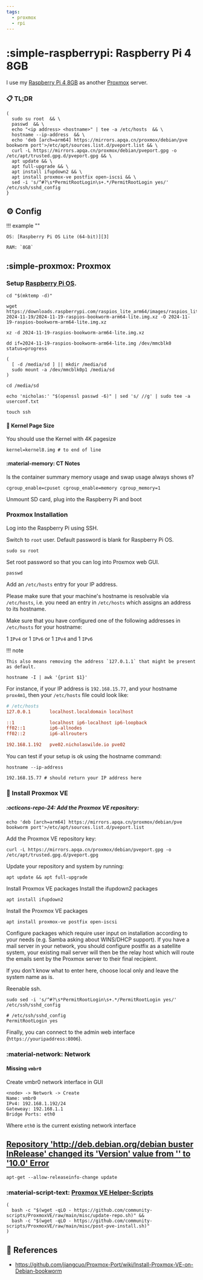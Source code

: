 ```yaml
---
tags:
  - proxmox
  - rpi
---
```

# :simple-raspberrypi: Raspberry Pi 4 8GB

I use my [Raspberry Pi 4 8GB][1] as another [Proxmox][2] server.

### :clipboard: TL;DR

```shell
(
  sudo su root  && \
  passwd  && \
  echo "<ip address> <hostname>" | tee -a /etc/hosts  && \
  hostname --ip-address  && \
  echo 'deb [arch=arm64] https://mirrors.apqa.cn/proxmox/debian/pve bookworm port'>/etc/apt/sources.list.d/pveport.list && \
  curl -L https://mirrors.apqa.cn/proxmox/debian/pveport.gpg -o /etc/apt/trusted.gpg.d/pveport.gpg && \
  apt update && \
  apt full-upgrade && \
  apt install ifupdown2 && \
  apt install proxmox-ve postfix open-iscsi && \
  sed -i 's/^#?\s*PermitRootLogin\s+.*/PermitRootLogin yes/' /etc/ssh/sshd_config
}
```

## :gear: Config

!!! example ""

    OS: [Raspberry Pi OS Lite (64-bit)][3]

    RAM: `8GB`

## :simple-proxmox: Proxmox

### Setup [Raspberry Pi OS][3].

```shell title="Create a tmp dir"
cd "$(mktemp -d)"
```

```shell title="Download image"
wget https://downloads.raspberrypi.com/raspios_lite_arm64/images/raspios_lite_arm64-2024-11-19/2024-11-19-raspios-bookworm-arm64-lite.img.xz -O 2024-11-19-raspios-bookworm-arm64-lite.img.xz
```

```shell title="Extract image"
xz -d 2024-11-19-raspios-bookworm-arm64-lite.img.xz
```

```shell title="Write image to SD card"
dd if=2024-11-19-raspios-bookworm-arm64-lite.img /dev/mmcblk0 status=progress
```


```shell title="Mount boot partition"
(
  [ -d /media/sd ] || mkdir /media/sd
  sudo mount -a /dev/mmcblk0p1 /media/sd
)
```

```shell title="Change to boot partition"
cd /media/sd
```

```shell title="/boot/userconf.txt"
echo 'nicholas:' "$(openssl passwd -6)" | sed 's/ //g' | sudo tee -a userconf.txt
```

```shell title="Enable ssh /boot/ssh"
touch ssh
```

#### :page_facing_up: Kernel Page Size

You should use the Kernel with 4K pagesize

```shell title="/boot/firmware/config.txt"
kernel=kernel8.img # to end of line
```

#### :material-memory: CT Notes

Is the container summary memory usage and swap usage always shows `0`?

```shell title="/boot/firmware/cmdline.txt"
cgroup_enable=cpuset cgroup_enable=memory cgroup_memory=1
```

Unmount SD card, plug into the Raspberry Pi and boot

### Proxmox Installation

Log into the Raspberry Pi using SSH.

Switch to `root` user. Default password is blank for Raspberry Pi OS.

```shell
sudo su root
```

Set root password so that you can log into Proxmox web GUI.

```shell
passwd
```

Add an `/etc/hosts` entry for your IP address.

Please make sure that your machine's hostname is resolvable via `/etc/hosts`, i.e. you need an entry in `/etc/hosts` which assigns an address to its hostname.

Make sure that you have configured one of the following addresses in `/etc/hosts` for your hostname:

1 `IPv4` or
1 `IPv6` or
1 `IPv4` and 1 `IPv6`

!!! note

    This also means removing the address `127.0.1.1` that might be present as default.

```shell title="Get IP address"
hostname -I | awk '{print $1}'
```

For instance, if your IP address is `192.168.15.77`, and your hostname `prox4m1`, then your `/etc/hosts` file could look like:

```ini title="/etc/hosts"
# /etc/hosts
127.0.0.1       localhost.localdomain localhost

::1             localhost ip6-localhost ip6-loopback
ff02::1         ip6-allnodes
ff02::2         ip6-allrouters

192.168.1.192   pve02.nicholaswilde.io pve02
```

You can test if your setup is ok using the hostname command:

```shell
hostname --ip-address
```

```shell
192.168.15.77 # should return your IP address here
```

### :floppy_disk: Install Proxmox VE

##### :octicons-repo-24: Add the Proxmox VE repository:

```shell
echo 'deb [arch=arm64] https://mirrors.apqa.cn/proxmox/debian/pve bookworm port'>/etc/apt/sources.list.d/pveport.list
```

Add the Proxmox VE repository key:

```shell
curl -L https://mirrors.apqa.cn/proxmox/debian/pveport.gpg -o /etc/apt/trusted.gpg.d/pveport.gpg 
```

Update your repository and system by running:

```shell
apt update && apt full-upgrade
```

Install Proxmox VE packages
Install the ifupdown2 packages

```shell
apt install ifupdown2
```

Install the Proxmox VE packages

```shell
apt install proxmox-ve postfix open-iscsi
```

Configure packages which require user input on installation according to your needs (e.g. Samba asking about WINS/DHCP
support). If you have a mail server in your network, you should configure postfix as a satellite system, your existing
mail server will then be the relay host which will route the emails sent by the Proxmox server to their final
recipient.

If you don't know what to enter here, choose local only and leave the system name as is.

Reenable ssh.

```shell
sudo sed -i 's/^#?\s*PermitRootLogin\s+.*/PermitRootLogin yes/' /etc/ssh/sshd_config
```

```shell
# /etc/ssh/sshd_config
PermitRootLogin yes
```

Finally, you can connect to the admin web interface (`https://youripaddress:8006`).


### :material-network: Network

#### Missing `vmbr0`

Create vmbr0 network interface in GUI

```
<node> -> Network -> Create
Name: vmbr0
IPv4: 192.168.1.192/24
Gateweay: 192.168.1.1 
Bridge Ports: eth0
```

Where `eth0` is the current existing network interface

## [Repository 'http://deb.debian.org/debian buster InRelease' changed its 'Version' value from '' to '10.0' Error][5]

``` shell
apt-get --allow-releaseinfo-change update
```

### :material-script-text: [Proxmox VE Helper-Scripts][4]

```shell
(
  bash -c "$(wget -qLO - https://github.com/community-scripts/ProxmoxVE/raw/main/misc/update-repo.sh)" &&
  bash -c "$(wget -qLO - https://github.com/community-scripts/ProxmoxVE/raw/main/misc/post-pve-install.sh)"
)
```

## :link: References

- <https://github.com/jiangcuo/Proxmox-Port/wiki/Install-Proxmox-VE-on-Debian-bookworm>

[1]: <https://www.raspberrypi.com/products/raspberry-pi-4-model-b/>
[3]: <https://www.raspberrypi.com/software/operating-systems/>
[2]: <../apps/proxmox.md>
[4]: <https://community-scripts.github.io/ProxmoxVE/>
[5]: <https://www.reddit.com/r/debian/comments/ca3se6/for_people_who_gets_this_error_inrelease_changed/>
